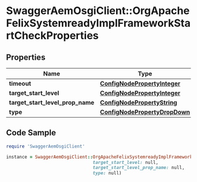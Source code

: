 # SwaggerAemOsgiClient::OrgApacheFelixSystemreadyImplFrameworkStartCheckProperties

## Properties

Name | Type | Description | Notes
------------ | ------------- | ------------- | -------------
**timeout** | [**ConfigNodePropertyInteger**](ConfigNodePropertyInteger.md) |  | [optional] 
**target_start_level** | [**ConfigNodePropertyInteger**](ConfigNodePropertyInteger.md) |  | [optional] 
**target_start_level_prop_name** | [**ConfigNodePropertyString**](ConfigNodePropertyString.md) |  | [optional] 
**type** | [**ConfigNodePropertyDropDown**](ConfigNodePropertyDropDown.md) |  | [optional] 

## Code Sample

```ruby
require 'SwaggerAemOsgiClient'

instance = SwaggerAemOsgiClient::OrgApacheFelixSystemreadyImplFrameworkStartCheckProperties.new(timeout: null,
                                 target_start_level: null,
                                 target_start_level_prop_name: null,
                                 type: null)
```


